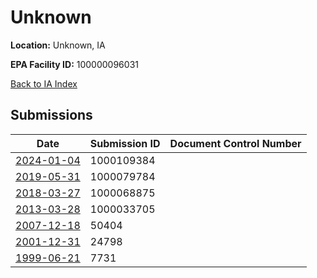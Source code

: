 # Unknown

**Location:** Unknown, IA

**EPA Facility ID:** 100000096031

[Back to IA Index](../../index.md)

## Submissions

| Date | Submission ID | Document Control Number |
|------|--------------|-------------------------|
| [2024-01-04](submissions/1000109384.md) | 1000109384 |  |
| [2019-05-31](submissions/1000079784.md) | 1000079784 |  |
| [2018-03-27](submissions/1000068875.md) | 1000068875 |  |
| [2013-03-28](submissions/1000033705.md) | 1000033705 |  |
| [2007-12-18](submissions/50404.md) | 50404 |  |
| [2001-12-31](submissions/24798.md) | 24798 |  |
| [1999-06-21](submissions/7731.md) | 7731 |  |
